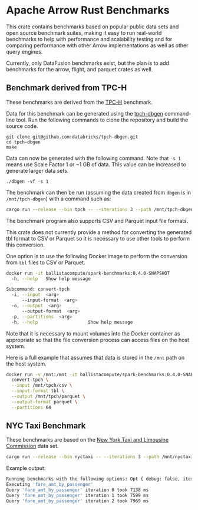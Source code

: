 <!---
  Licensed to the Apache Software Foundation (ASF) under one
  or more contributor license agreements.  See the NOTICE file
  distributed with this work for additional information
  regarding copyright ownership.  The ASF licenses this file
  to you under the Apache License, Version 2.0 (the
  "License"); you may not use this file except in compliance
  with the License.  You may obtain a copy of the License at

    http://www.apache.org/licenses/LICENSE-2.0

  Unless required by applicable law or agreed to in writing,
  software distributed under the License is distributed on an
  "AS IS" BASIS, WITHOUT WARRANTIES OR CONDITIONS OF ANY
  KIND, either express or implied.  See the License for the
  specific language governing permissions and limitations
  under the License.
-->

# Apache Arrow Rust Benchmarks

This crate contains benchmarks based on popular public data sets and open source benchmark suites, making it easy to
run real-world benchmarks to help with performance and scalability testing and for comparing performance with other Arrow
implementations as well as other query engines.

Currently, only DataFusion benchmarks exist, but the plan is to add benchmarks for the arrow, flight, and parquet
crates as well.

## Benchmark derived from TPC-H

These benchmarks are derived from the [TPC-H][1] benchmark.

Data for this benchmark can be generated using the [tpch-dbgen][2] command-line tool. Run the following commands to
clone the repository and build the source code.

```
git clone git@github.com:databricks/tpch-dbgen.git
cd tpch-dbgen
make
```

Data can now be generated with the following command. Note that `-s 1` means use Scale Factor 1 or ~1 GB of
data. This value can be increased to generate larger data sets.

```
./dbgen -vf -s 1
```

The benchmark can then be run (assuming the data created from `dbgen` is in `/mnt/tpch-dbgen`) with a command such as:

```bash
cargo run --release --bin tpch -- --iterations 3 --path /mnt/tpch-dbgen --format tbl --query 1 --batch-size 4096
```

The benchmark program also supports CSV and Parquet input file formats.

This crate does not currently provide a method for converting the generated tbl format to CSV or Parquet so it is 
necessary to use other tools to perform this conversion.

One option is to use the following Docker image to perform the conversion from `tbl` files to CSV or Parquet.

```bash
docker run -it ballistacompute/spark-benchmarks:0.4.0-SNAPSHOT 
  -h, --help   Show help message

Subcommand: convert-tpch
  -i, --input  <arg>
      --input-format  <arg>
  -o, --output  <arg>
      --output-format  <arg>
  -p, --partitions  <arg>
  -h, --help                   Show help message
```

Note that it is necessary to mount volumes into the Docker container as appropriate so that the file conversion process
can access files on the host system.

Here is a full example that assumes that data is stored in the `/mnt` path on the host system.

```bash
docker run -v /mnt:/mnt -it ballistacompute/spark-benchmarks:0.4.0-SNAPSHOT \
  convert-tpch \
  --input /mnt/tpch/csv \
  --input-format tbl \
  --output /mnt/tpch/parquet \
  --output-format parquet \
  --partitions 64
```


## NYC Taxi Benchmark

These benchmarks are based on the [New York Taxi and Limousine Commission][3] data set.

```bash
cargo run --release --bin nyctaxi -- --iterations 3 --path /mnt/nyctaxi/csv --format csv --batch-size 4096
```

Example output:

```bash
Running benchmarks with the following options: Opt { debug: false, iterations: 3, batch_size: 4096, path: "/mnt/nyctaxi/csv", file_format: "csv" }
Executing 'fare_amt_by_passenger'
Query 'fare_amt_by_passenger' iteration 0 took 7138 ms
Query 'fare_amt_by_passenger' iteration 1 took 7599 ms
Query 'fare_amt_by_passenger' iteration 2 took 7969 ms
```

[1]: http://www.tpc.org/tpch/
[2]: https://github.com/databricks/tpch-dbgen
[3]: https://www1.nyc.gov/site/tlc/about/tlc-trip-record-data.page